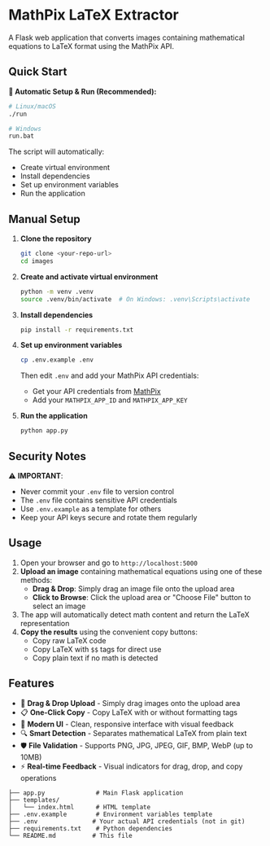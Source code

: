 # MathPix LaTeX Extractor

A Flask web application that converts images containing mathematical equations to LaTeX format using the MathPix API.

## Quick Start

**🚀 Automatic Setup & Run (Recommended):**
```bash
# Linux/macOS
./run

# Windows
run.bat
```

The script will automatically:
- Create virtual environment
- Install dependencies
- Set up environment variables
- Run the application

## Manual Setup

1. **Clone the repository**
   ```bash
   git clone <your-repo-url>
   cd images
   ```

2. **Create and activate virtual environment**
   ```bash
   python -m venv .venv
   source .venv/bin/activate  # On Windows: .venv\Scripts\activate
   ```

3. **Install dependencies**
   ```bash
   pip install -r requirements.txt
   ```

4. **Set up environment variables**
   ```bash
   cp .env.example .env
   ```
   Then edit `.env` and add your MathPix API credentials:
   - Get your API credentials from [MathPix](https://mathpix.com/)
   - Add your `MATHPIX_APP_ID` and `MATHPIX_APP_KEY`

5. **Run the application**
   ```bash
   python app.py
   ```

## Security Notes

⚠️ **IMPORTANT**: 
- Never commit your `.env` file to version control
- The `.env` file contains sensitive API credentials
- Use `.env.example` as a template for others
- Keep your API keys secure and rotate them regularly

## Usage

1. Open your browser and go to `http://localhost:5000`
2. **Upload an image** containing mathematical equations using one of these methods:
   - **Drag & Drop**: Simply drag an image file onto the upload area
   - **Click to Browse**: Click the upload area or "Choose File" button to select an image
3. The app will automatically detect math content and return the LaTeX representation
4. **Copy the results** using the convenient copy buttons:
   - Copy raw LaTeX code
   - Copy LaTeX with `$$` tags for direct use
   - Copy plain text if no math is detected

## Features

- 🎯 **Drag & Drop Upload** - Simply drag images onto the upload area
- 📋 **One-Click Copy** - Copy LaTeX with or without formatting tags
- 🎨 **Modern UI** - Clean, responsive interface with visual feedback
- 🔍 **Smart Detection** - Separates mathematical LaTeX from plain text
- 🛡️ **File Validation** - Supports PNG, JPG, JPEG, GIF, BMP, WebP (up to 10MB)
- ⚡ **Real-time Feedback** - Visual indicators for drag, drop, and copy operations

```
├── app.py              # Main Flask application
├── templates/
│   └── index.html      # HTML template
├── .env.example        # Environment variables template
├── .env               # Your actual API credentials (not in git)
├── requirements.txt    # Python dependencies
└── README.md          # This file
```
